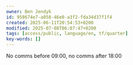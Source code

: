```yaml
---
owner: Ben Jendyk
id: 958674e7-a058-46e0-a3f2-fda34d37f1f4
created: 2025-06-11T20:54:53+0200
modified: 2025-07-08T06:07:47+0200
tags: [access/public, language/en, tf/quarter]
key-words: []
---
```


No comms before 09:00, no comms after 18:00